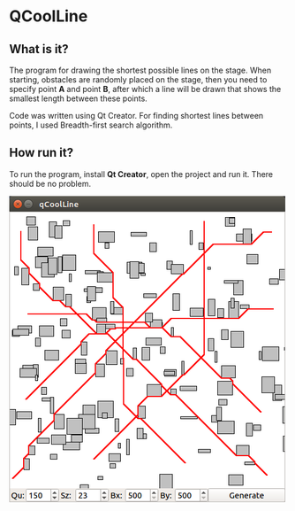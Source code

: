 # QCoolLine

## What is it?

The program for drawing the shortest possible lines on the stage. 
When starting, obstacles are randomly placed on the stage, then you need to specify point **А** and point **B**, after which a line will be drawn that shows the smallest length between these points.

Code was written using Qt Creator.
For finding shortest lines between points, I used Breadth-first search algorithm.

## How run it?

To run the program, install **Qt Creator**, open the project and run it.
There should be no problem.

![alt text](/screen.png)
